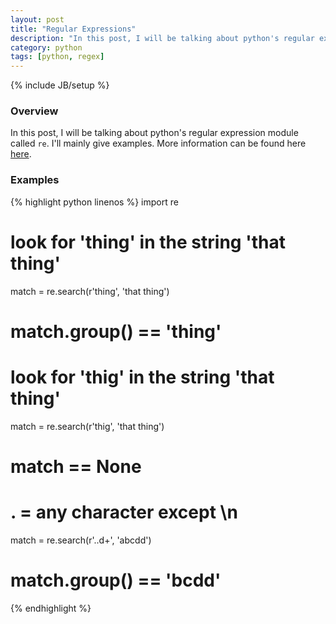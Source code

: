```yaml
---
layout: post
title: "Regular Expressions"
description: "In this post, I will be talking about python's regular expression module called `re`. I'll mainly give examples. More information can be found here [here](https://developers.google.com/edu/python/regular-expressions)."
category: python
tags: [python, regex]
---
```

{% include JB/setup %}

<!-- Overview -->
<h3>Overview</h3>

In this post, I will be talking about python's regular expression module called `re`. I'll mainly give examples. More information can be found here [here](https://developers.google.com/edu/python/regular-expressions).

<!-- Examples -->
<h3>Examples</h3>

{% highlight python linenos %}
import re

# look for 'thing' in the string 'that thing'
match = re.search(r'thing', 'that thing')
# match.group() == 'thing'

# look for 'thig' in the string 'that thing'
match = re.search(r'thig', 'that thing')
# match == None

# . = any character except \n
match = re.search(r'..d+', 'abcdd')
# match.group() == 'bcdd' 
{% endhighlight %}